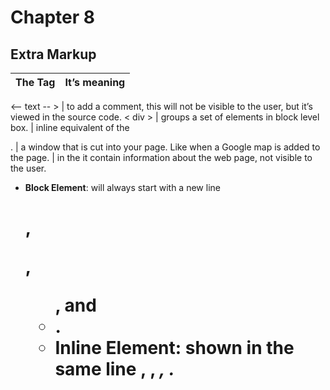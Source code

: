 # **Chapter 8** 

## Extra Markup 

**The Tag**   | **It’s meaning**
--------------| --------------- 

<-- text -- > | to add a comment, this will not be visible to the user, but it’s viewed in the source code. 
< div >       | groups a set of elements in block level box.
<span>        | inline equivalent of the <div>. 
<ifram>       | a window that is cut into your page. Like when a Google map is added to the page.
<meta>        | in the <head> it contain information about the web page, not visible to the user. 




- **Block Element**: will always start with a new line <h1>, <p>, <ul>, and <li>.
- **Inline Element**: shown in the same line <a>, <b>, <em>, <img>.